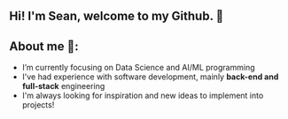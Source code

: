 ## Hi! I'm Sean, welcome to my Github. 👋

## About me 🔭:
- I’m currently focusing on Data Science and AI/ML programming
- I've had experience with software development, mainly **back-end and full-stack** engineering
- I'm always looking for inspiration and new ideas to implement into projects!

<!--
**sgspencer2618/sgspencer2618** is a ✨ _special_ ✨ repository because its `README.md` (this file) appears on your GitHub profile.

Here are some ideas to get you started:

- 🔭 I’m currently working on ...
- 🌱 I’m currently learning ...
- 👯 I’m looking to collaborate on ...
- 🤔 I’m looking for help with ...
- 💬 Ask me about ...
- 📫 How to reach me: ...
- 😄 Pronouns: ...
- ⚡ Fun fact: ...
-->

